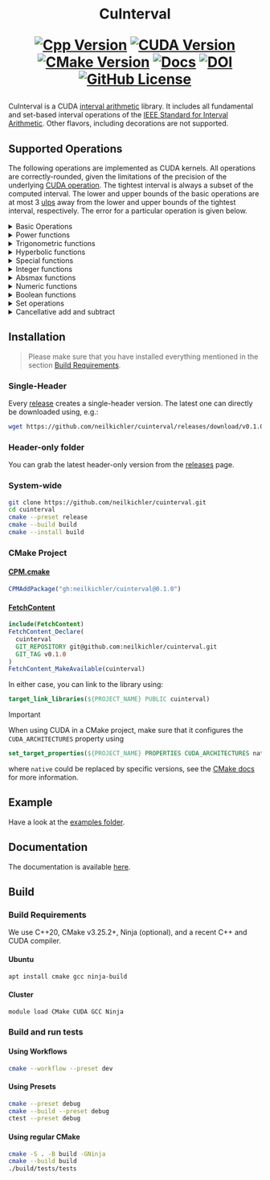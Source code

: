 <h1 align='center'>CuInterval

[![Cpp Version](https://img.shields.io/badge/requires-C++20-blue)](https://github.com/neilkichler/cuinterval/tree/main?tab=readme-ov-file#build-requirements)
[![CUDA Version](https://img.shields.io/badge/CUDA-12+-8A2BE2?logo=nvidia)](https://github.com/neilkichler/cuinterval/tree/main?tab=readme-ov-file#build-requirements)
[![CMake Version](https://img.shields.io/badge/CMake-3.25.2+-blue?logo=cmake)](https://github.com/neilkichler/cuinterval/tree/main?tab=readme-ov-file#build-requirements)
[![Docs](https://img.shields.io/badge/documentation-latest-8A2BE2)](https://neilkichler.github.io/cuinterval)
[![DOI](https://zenodo.org/badge/DOI/10.5281/zenodo.15813968.svg)](https://doi.org/10.5281/zenodo.15813968)
[![GitHub License](https://img.shields.io/github/license/neilkichler/cuinterval)](https://github.com/neilkichler/cuinterval/blob/main/LICENSE)

</h1>

CuInterval is a CUDA [interval arithmetic](https://en.wikipedia.org/wiki/Interval_arithmetic) library. It includes all fundamental and set-based interval operations of the [IEEE Standard for Interval Arithmetic](https://ieeexplore.ieee.org/stamp/stamp.jsp?tp=&arnumber=7140721).
Other flavors, including decorations are not supported. 
## Supported Operations

The following operations are implemented as CUDA kernels. All operations are correctly-rounded, given the limitations of the precision of the underlying [CUDA operation](https://docs.nvidia.com/cuda/cuda-c-programming-guide/index.html#id200). The tightest interval is always a subset
of the computed interval. The lower and upper bounds of the basic operations are at most 3 [ulps](https://en.wikipedia.org/wiki/Unit_in_the_last_place) away from the lower and upper bounds of the tightest interval, respectively.
The error for a particular operation is given below.

<details>
<summary>Basic Operations</summary>

| Operation          | Function Description                        | Error [ulps] |
|--------------------|---------------------------------------------|--------------|
| pos                | $\mathbb{IR} \rightarrow \mathbb{IR}$       | 0            |
| neg                | $\mathbb{IR} \rightarrow \mathbb{IR}$       | 0            |
| add                | $\mathbb{IR}^2 \rightarrow \mathbb{IR}$     | 0            |
| sub                | $\mathbb{IR}^2 \rightarrow \mathbb{IR}$     | 0            |
| mul                | $\mathbb{IR}^2 \rightarrow \mathbb{IR}$     | 0            |
| div                | $\mathbb{IR}^2 \rightarrow \mathbb{IR}$     | 0            |
| recip              | $\mathbb{IR} \rightarrow \mathbb{IR}$       | 0            |
| sqr                | $\mathbb{IR} \rightarrow \mathbb{IR}$       | 0            |
| sqrt               | $\mathbb{IR} \rightarrow \mathbb{IR}$       | 0            |
| fma                | $\mathbb{IR}^3 \rightarrow \mathbb{IR}$     | 0            |

</details>

<details>
<summary>Power functions</summary>

| Operation | Function Description                                                     | Error [ulps] |
|-----------|--------------------------------------------------------------------------|--------------|
| pown      | $\mathbb{IR} \times \mathbb{N} \rightarrow \mathbb{IR}_{\ge \mathbf{0}}$ | 1            |
| pow       | $\mathbb{IR}^2 \rightarrow \mathbb{IR}_{\ge \mathbf{0}}$                 | 1            |
| rootn     | $\mathbb{IR}_{\ge \mathbf{0}} \times \mathbb{N} \rightarrow \mathbb{IR}$ | 2            |
| cbrt      | $\mathbb{IR}_{\ge \mathbf{0}} \rightarrow \mathbb{IR}$                   | 1            |
| exp       | $\mathbb{IR} \rightarrow \mathbb{IR}$                                    | 3            |
| exp2      | $\mathbb{IR} \rightarrow \mathbb{IR}$                                    | 3            |
| exp10     | $\mathbb{IR} \rightarrow \mathbb{IR}$                                    | 3            |
| expm1     | $\mathbb{IR} \rightarrow \mathbb{IR}$                                    | 3            |
| log       | $\mathbb{IR}_{\ge \mathbf{0}} \rightarrow \mathbb{IR}$                   | 3            |
| log2      | $\mathbb{IR}_{\ge \mathbf{0}} \rightarrow \mathbb{IR}$                   | 3            |
| log10     | $\mathbb{IR}_{\ge \mathbf{0}} \rightarrow \mathbb{IR}$                   | 3            |
| log1p     | $\mathbb{IR}_{\ge \mathbf{-1}} \rightarrow \mathbb{IR}$                  | 3            |

</details>

<details>
<summary>Trigonometric functions</summary>
  
| Operation | Function Description                        | Error [ulps] |
|-----------|---------------------------------------------|--------------|
| sin       | $\mathbb{IR}   \rightarrow \mathbb{IR}$     | 2            |
| cos       | $\mathbb{IR}   \rightarrow \mathbb{IR}$     | 2            |
| tan       | $\mathbb{IR}   \rightarrow \mathbb{IR}$     | 3            |
| asin      | $\mathbb{IR}   \rightarrow \mathbb{IR}$     | 3            |
| acos      | $\mathbb{IR}   \rightarrow \mathbb{IR}$     | 3            |
| atan      | $\mathbb{IR}   \rightarrow \mathbb{IR}$     | 3            |
| atan2     | $\mathbb{IR}^2 \rightarrow \mathbb{IR}$     | 3            |
| cot       | $\mathbb{IR}   \rightarrow \mathbb{IR}$     | 2            |
| sinpi     | $\mathbb{IR}   \rightarrow \mathbb{IR}$     | 3            |
| cospi     | $\mathbb{IR}   \rightarrow \mathbb{IR}$     | 3            |

</details>

<details>
<summary>Hyperbolic functions</summary>
  
| Operation | Function Description                        | Error [ulps] |
|-----------|---------------------------------------------|--------------|
| sinh      | $\mathbb{IR} \rightarrow \mathbb{IR}$       | 3            |
| cosh      | $\mathbb{IR} \rightarrow \mathbb{IR}$       | 2            |
| tanh      | $\mathbb{IR} \rightarrow \mathbb{IR}$       | 2            |
| asinh     | $\mathbb{IR} \rightarrow \mathbb{IR}$       | 3            |
| acosh     | $\mathbb{IR} \rightarrow \mathbb{IR}$       | 3            |
| atanh     | $\mathbb{IR} \rightarrow \mathbb{IR}$       | 3            |
| coth      | $\mathbb{IR} \rightarrow \mathbb{IR}$       | 3            |

</details>

<details>
<summary>Special functions</summary>
  
| Operation | Function Description                        | Error [ulps] |
|-----------|---------------------------------------------|--------------|
| erf       | $\mathbb{IR} \rightarrow \mathbb{IR}$       | 2            |
| erfc      | $\mathbb{IR} \rightarrow \mathbb{IR}$       | 5            |

</details>

<details>
<summary>Integer functions</summary>
  
| Operation          | Function Description                        | Error [ulps] |
|--------------------|---------------------------------------------|--------------|
| sign               | $\mathbb{IR} \rightarrow \\{-1, 0, 1\\}$    | 0            |
| ceil               | $\mathbb{IR} \rightarrow \mathbb{Z}$        | 0            |
| floor              | $\mathbb{IR} \rightarrow \mathbb{Z}$        | 0            |
| trunc              | $\mathbb{IR} \rightarrow \mathbb{Z}$        | 0            |
| roundTiesToEven    | $\mathbb{IR} \rightarrow \mathbb{Z}$        | 0            |
| roundTiesToAway    | $\mathbb{IR} \rightarrow \mathbb{Z}$        | 0            |

</details>

<details>
  <summary>Absmax functions</summary>
  
| Operation          | Function Description                                   | Error [ulps] |
|--------------------|--------------------------------------------------------|--------------|
| abs                | $\mathbb{IR} \rightarrow \mathbb{IR}_{\ge \mathbf{0}}$ | 0            |
| min                | $\mathbb{IR}^2 \rightarrow \mathbb{IR}$                | 0            |
| max                | $\mathbb{IR}^2 \rightarrow \mathbb{IR}$                | 0            |

</details>

<details>
<summary>Numeric functions</summary>
  
| Operation          | Function Description                        | Error [ulps] |
|--------------------|---------------------------------------------|--------------|
| inf                | $\mathbb{IR} \rightarrow \mathbb{R}$        | 0            |
| sup                | $\mathbb{IR} \rightarrow \mathbb{R}$        | 0            |
| mid                | $\mathbb{IR} \rightarrow \mathbb{R}$        | 0            |
| wid                | $\mathbb{IR} \rightarrow \mathbb{R}$        | 0            |
| rad                | $\mathbb{IR} \rightarrow \mathbb{R}$        | 0            |
| mag                | $\mathbb{IR} \rightarrow \mathbb{R}$        | 0            |
| mig                | $\mathbb{IR} \rightarrow \mathbb{R}$        | 0            |

</details>

<details>
<summary>Boolean functions</summary>
  
| Operation          | Function Description                                   | Error [ulps] |
|--------------------|--------------------------------------------------------|--------------|
| equal              | $\mathbb{IR}^2 \rightarrow \mathbb{B}$                 | 0            |
| subset             | $\mathbb{IR}^2 \rightarrow \mathbb{B}$                 | 0            |
| interior           | $\mathbb{IR}^2 \rightarrow \mathbb{B}$                 | 0            |
| disjoint           | $\mathbb{IR}^2 \rightarrow \mathbb{B}$                 | 0            |
| isEmpty            | $\mathbb{IR} \rightarrow \mathbb{B}$                   | 0            |
| isEntire           | $\mathbb{IR} \rightarrow \mathbb{B}$                   | 0            |
| less               | $\mathbb{IR}^2 \rightarrow \mathbb{B}$                 | 0            |
| strictLess         | $\mathbb{IR}^2 \rightarrow \mathbb{B}$                 | 0            |
| precedes           | $\mathbb{IR}^2 \rightarrow \mathbb{B}$                 | 0            |
| strictPrecedes     | $\mathbb{IR}^2 \rightarrow \mathbb{B}$                 | 0            |
| isMember           | $\mathbb{R} \times \mathbb{IR} \rightarrow \mathbb{B}$ | 0            |
| isSingleton        | $\mathbb{IR} \rightarrow \mathbb{B}$                   | 0            |
| isCommonInterval   | $\mathbb{IR} \rightarrow \mathbb{B}$                   | 0            |

</details>


<details>
<summary>Set operations</summary>
  
| Operation          | Function Description                        | Error [ulps] |
|--------------------|---------------------------------------------|--------------|
| intersection       | $\mathbb{IR}^2 \rightarrow \mathbb{IR}$     | 0            |
| convexHull         | $\mathbb{IR}^2 \rightarrow \mathbb{IR}$     | 0            |
</details>


<details>
<summary>Cancellative add and subtract</summary>
  
| Operation          | Function Description                        | Error [ulps] |
|--------------------|---------------------------------------------|--------------|
| cancelMinus        | $\mathbb{IR}^2 \rightarrow \mathbb{IR}$     | 0            |
| cancelPlus         | $\mathbb{IR}^2 \rightarrow \mathbb{IR}$     | 0            |

</details>

## Installation
> Please make sure that you have installed everything mentioned in the section [Build Requirements](#build-requirements).

### Single-Header
Every [release](https://github.com/neilkichler/cuinterval/releases/) creates a single-header version.
The latest one can directly be downloaded using, e.g.:
```bash
wget https://github.com/neilkichler/cuinterval/releases/download/v0.1.0/cuinterval.cuh
```

### Header-only folder
You can grab the latest header-only version from the [releases](https://github.com/neilkichler/cuinterval/releases/) page.

### System-wide
```bash
git clone https://github.com/neilkichler/cuinterval.git
cd cuinterval
cmake --preset release
cmake --build build
cmake --install build
```

### CMake Project


#### [CPM.cmake](https://github.com/cpm-cmake/CPM.cmake)
```cmake
CPMAddPackage("gh:neilkichler/cuinterval@0.1.0")
```

#### [FetchContent](https://cmake.org/cmake/help/latest/module/FetchContent.html)
```cmake
include(FetchContent)
FetchContent_Declare(
  cuinterval
  GIT_REPOSITORY git@github.com:neilkichler/cuinterval.git
  GIT_TAG v0.1.0
)
FetchContent_MakeAvailable(cuinterval)
```

In either case, you can link to the library using:
```cmake
target_link_libraries(${PROJECT_NAME} PUBLIC cuinterval)
```

> [!IMPORTANT]  
> When using CUDA in a CMake project, make sure that it configures the `CUDA_ARCHITECTURES` property using
> ```cmake
> set_target_properties(${PROJECT_NAME} PROPERTIES CUDA_ARCHITECTURES native)
> ```
> where `native` could be replaced by specific versions, see the [CMake docs](https://cmake.org/cmake/help/latest/prop_tgt/CUDA_ARCHITECTURES.html) for more information.

## Example
Have a look at the [examples folder](https://github.com/neilkichler/cuinterval/tree/main/examples).

## Documentation
The documentation is available [here](https://neilkichler.github.io/cuinterval).

## Build

### Build Requirements
We use C++20, CMake v3.25.2+, Ninja (optional), and a recent C++ and CUDA compiler.

#### Ubuntu
```bash
apt install cmake gcc ninja-build
```
#### Cluster
```bash
module load CMake CUDA GCC Ninja
```

### Build and run tests
#### Using Workflows
```bash
cmake --workflow --preset dev
```
#### Using Presets
```bash
cmake --preset debug
cmake --build --preset debug
ctest --preset debug
```
#### Using regular CMake
```bash
cmake -S . -B build -GNinja
cmake --build build
./build/tests/tests
```
